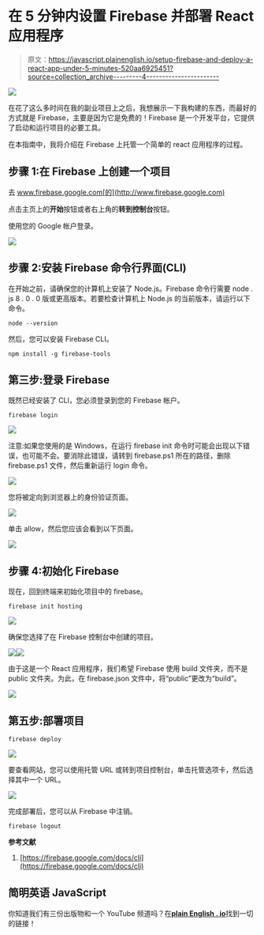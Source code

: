 # 在 5 分钟内设置 Firebase 并部署 React 应用程序

> 原文：<https://javascript.plainenglish.io/setup-firebase-and-deploy-a-react-app-under-5-minutes-520aa6925451?source=collection_archive---------4----------------------->

![](img/78eb32d51afb955825c0cd32a0f944f3.png)

在花了这么多时间在我的副业项目上之后，我想展示一下我构建的东西，而最好的方式就是 Firebase，主要是因为它是免费的！Firebase 是一个开发平台，它提供了启动和运行项目的必要工具。

在本指南中，我将介绍在 Firebase 上托管一个简单的 react 应用程序的过程。

## **步骤 1:在 Firebase 上创建一个项目**

去 www.firebase.google.com[的](http://www.firebase.google.com)

点击主页上的**开始**按钮或者右上角的**转到控制台**按钮。

使用您的 Google 帐户登录。

![](img/118ea95819f74362b47d1a9aa1a2856f.png)

## **步骤 2:安装 Firebase 命令行界面(CLI)**

在开始之前，请确保您的计算机上安装了 Node.js。Firebase 命令行需要 node . js 8 . 0 . 0 版或更高版本。若要检查计算机上 Node.js 的当前版本，请运行以下命令。

```
node --version
```

然后，您可以安装 Firebase CLI。

```
npm install -g firebase-tools
```

## **第三步:登录 Firebase**

既然已经安装了 CLI，您必须登录到您的 Firebase 帐户。

```
firebase login
```

![](img/6b53068ba281936c7994e6f03dcdf300.png)

注意:如果您使用的是 Windows，在运行 firebase init 命令时可能会出现以下错误，也可能不会。要消除此错误，请转到 firebase.ps1 所在的路径，删除 firebase.ps1 文件，然后重新运行 login 命令。

![](img/a5cc3b845a412a8ac18d81fde8c1d9f1.png)

您将被定向到浏览器上的身份验证页面。

![](img/010be1327c6b362997a69b8f79ecb5ff.png)

单击 allow，然后您应该会看到以下页面。

![](img/6472895ad88ad3828cebd0538d5052e2.png)

## **步骤 4:初始化 Firebase**

现在，回到终端来初始化项目中的 firebase。

```
firebase init hosting
```

![](img/73ad6041e2135728a82ce972b46d1675.png)

确保您选择了在 Firebase 控制台中创建的项目。

![](img/d7ea72006a049beec81517ccceeeda3c.png)![](img/2c8edee931d25f16d15ad9796705f17c.png)

由于这是一个 React 应用程序，我们希望 Firebase 使用 build 文件夹，而不是 public 文件夹。为此，在 firebase.json 文件中，将“public”更改为“build”。

![](img/62fb53e9ed3b2bfa35b76f11debc64c3.png)

## **第五步:部署项目**

```
firebase deploy
```

![](img/96ea9ff12b47be1da6742191398c14bb.png)

要查看网站，您可以使用托管 URL 或转到项目控制台，单击托管选项卡，然后选择其中一个 URL。

![](img/44d435197abf02a2c77330a4b51c0af1.png)

完成部署后，您可以从 Firebase 中注销。

```
firebase logout
```

**参考文献**

1.  [https://firebase.google.com/docs/cli](https://firebase.google.com/docs/cli)

## **简明英语 JavaScript**

你知道我们有三份出版物和一个 YouTube 频道吗？在[**plain English . io**](https://plainenglish.io/)找到一切的链接！